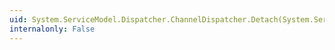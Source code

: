 ```yaml
---
uid: System.ServiceModel.Dispatcher.ChannelDispatcher.Detach(System.ServiceModel.ServiceHostBase)
internalonly: False
---
```

